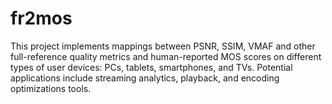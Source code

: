 # fr2mos
This project implements mappings between PSNR, SSIM, VMAF and other full-reference quality metrics and human-reported MOS scores on different types of user devices: PCs, tablets, smartphones, and TVs. Potential applications include streaming analytics, playback, and encoding optimizations tools. 
